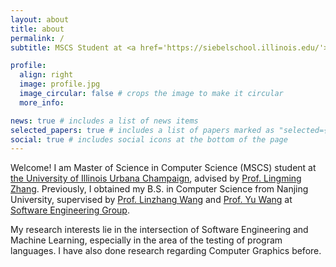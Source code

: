 ```yaml
---
layout: about
title: about
permalink: /
subtitle: MSCS Student at <a href='https://siebelschool.illinois.edu/'>UIUC, Siebel School of Computing and Data Science</a>.

profile:
  align: right
  image: profile.jpg
  image_circular: false # crops the image to make it circular
  more_info: 

news: true # includes a list of news items
selected_papers: true # includes a list of papers marked as "selected={true}"
social: true # includes social icons at the bottom of the page
---
```


Welcome! I am Master of Science in Computer Science (MSCS) student at [the University of Illinois Urbana Champaign](https://illinois.edu/), advised by [Prof. Lingming Zhang](https://lingming.cs.illinois.edu/). Previously, I obtained my B.S. in Computer Science from Nanjing University, supervised by [Prof. Linzhang Wang]() and [Prof. Yu Wang](https://itwoi.github.io/) at [Software Engineering Group](https://seg.nju.edu.cn/index.action). 

My research interests lie in the intersection of Software Engineering and Machine Learning, especially in the area of the testing of program languages. I have also done research regarding Computer Graphics before.

